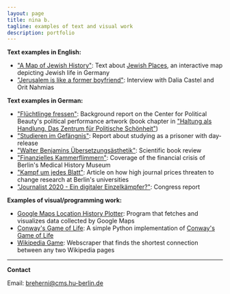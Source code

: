 ```yaml
---
layout: page
title: nina b.
tagline: examples of text and visual work
description: portfolio
---
```


**Text examples in English:**

- ["A Map of Jewish History"](/texts/JMB_Journal_Jewish_Places.pdf): Text about [Jewish Places](https://www.jewish-places.de/), an interactive map depicting Jewish life in Germany  
- ["Jerusalem is like a former boyfriend"](https://www.jmberlin.de/blog-en/2018/02/jerusalem-is-like-a-former-boyfriend/): Interview with Dalia Castel and Orit Nahmias

**Text examples in German:**
- ["Flüchtlinge fressen"](/texts/ZPS_Hintergrundbericht_Fluechtlinge_fressen.pdf): Background report on the Center for Political Beauty's political performance artwork (book chapter in ["Haltung als Handlung. Das Zentrum für Politische Schönheit"](http://editionmetzel.de/buecher/haltung-als-handlung-das-zentrum-fuer-politische-schoenheit.html))
- ["Studieren im Gefängnis"](/texts/UnAuf_Studieren_im_Gefaengnis.pdf): Report about studying as a prisoner with day-release
- ["Walter Benjamins Übersetzungsästhetik"](ZfGerm_Benjamin.pdf): Scientific book review
- ["Finanzielles Kammerflimmern"](/texts/UnAuf_Medizinhistorisches_Museum.pdf): Coverage of the financial crisis of Berlin's Medical History Museum
- ["Kampf um jedes Blatt"](UnAuf_Elsevier.pdf): Article on how high journal prices threaten to change research at Berlin's universities
- ["Journalist 2020 - Ein digitaler Einzelkämpfer?"](http://www.unauf.de/2013/2512/): Congress report

**Examples of visual/programming work:**
- [Google Maps Location History Plotter](https://github.com/chaseinstead/google-maps-plot-on-worldmap): Program that fetches and visualizes data collected by Google Maps
- [Conway's Game of Life](https://github.com/chaseinstead/conway-s-game-of-life): A simple Python implementation of [Conway's Game of Life](https://en.wikipedia.org/wiki/Conway%27s_Game_of_Life)
- [Wikipedia Game](https://github.com/chaseinstead/google-maps-plot-on-worldmap): Webscraper that finds the shortest connection between any two Wikipedia pages


---

**Contact**

Email: breherni@cms.hu-berlin.de
